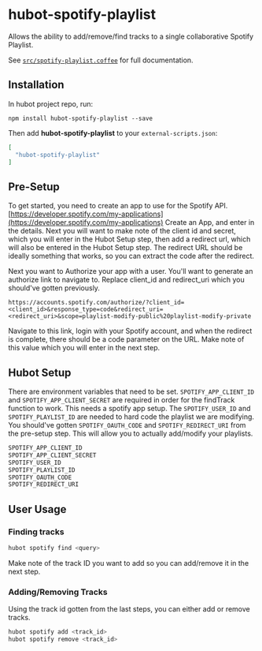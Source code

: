# hubot-spotify-playlist

Allows the ability to add/remove/find tracks to a single collaborative Spotify Playlist.

See [`src/spotify-playlist.coffee`](src/spotify-playlist.coffee) for full documentation.

## Installation

In hubot project repo, run:

`npm install hubot-spotify-playlist --save`

Then add **hubot-spotify-playlist** to your `external-scripts.json`:

```json
[
  "hubot-spotify-playlist"
]
```
## Pre-Setup

To get started, you need to create an app to use for the Spotify API.  [https://developer.spotify.com/my-applications](https://developer.spotify.com/my-applications)  Create an App, and enter in the details.  Next you will want to make note of the client id and secret, which you will enter in the Hubot Setup step, then add a redirect url, which will also be entered in the Hubot Setup step.  The redirect URL should be ideally something that works, so you can extract the code after the redirect.

Next you want to Authorize your app with a user.  You'll want to generate an authorize link to navigate to.  Replace client\_id and redirect\_uri which you should've gotten previously.

```text
https://accounts.spotify.com/authorize/?client_id=<client_id>&response_type=code&redirect_uri=<redirect_uri>&scope=playlist-modify-public%20playlist-modify-private
```

Navigate to this link, login with your Spotify account, and when the redirect is complete, there should be a code parameter on the URL.  Make note of this value which you will enter in the next step.

## Hubot Setup

There are environment variables that need to be set. ```SPOTIFY_APP_CLIENT_ID``` and ```SPOTIFY_APP_CLIENT_SECRET``` are required in order for the findTrack function to work. This needs a spotify app setup. The ```SPOTIFY_USER_ID``` and ```SPOTIFY_PLAYLIST_ID``` are needed to hard code the playlist we are modifying.  You should've gotten ```SPOTIFY_OAUTH_CODE``` and ```SPOTIFY_REDIRECT_URI``` from the pre-setup step.  This will allow you to actually add/modify your playlists.

```sh
SPOTIFY_APP_CLIENT_ID
SPOTIFY_APP_CLIENT_SECRET
SPOTIFY_USER_ID
SPOTIFY_PLAYLIST_ID
SPOTIFY_OAUTH_CODE
SPOTIFY_REDIRECT_URI
```

## User Usage

### Finding tracks

```sh
hubot spotify find <query>
```

Make note of the track ID you want to add so you can add/remove it in the next step.

### Adding/Removing Tracks
Using the track id gotten from the last steps, you can either add or remove tracks.

```sh
hubot spotify add <track_id>
hubot spotify remove <track_id>
```
